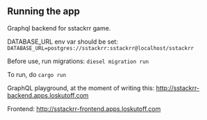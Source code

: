 ## Running the app

Graphql backend for sstackrr game. 

DATABASE_URL env var should be set: `DATABASE_URL=postgres://sstackrr:sstackrr@localhost/sstackrr`

Before use, run migrations: `diesel migration run`

To run, do `cargo run`

GraphQL playground, at the moment of writing this: http://sstackrr-backend.apps.loskutoff.com

Frontend: http://sstackrr-frontend.apps.loskutoff.com